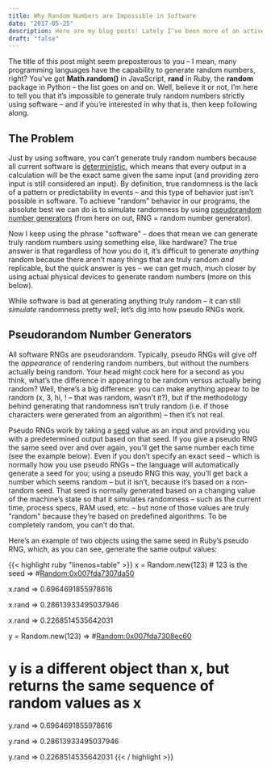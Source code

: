 ```yaml
---
title: Why Random Numbers are Impossible in Software
date: "2017-05-25"
description: Here are my blog posts! Lately I’ve been more of an active speaker than an active writer, so feel free to also check out some of my talks.
draft: "false"
---
```

The title of this post might seem preposterous to you – I mean, many
programming languages have the capability to generate random numbers, right?
You've got **Math.random()** in JavaScript, **rand** in Ruby, the **random**
package in Python – the list goes on and on. Well, believe it or not, I’m here
to tell you that it’s impossible to generate truly random numbers strictly
using software – and if you’re interested in why that is, then keep following
along.

## The Problem

Just by using software, you can’t generate truly random numbers because all
current software is
<a href="https://en.wikipedia.org/wiki/Determinism" target="_blank">deterministic</a>,
which means that every output in a calculation will be the exact same given the
same input (and providing zero input is still considered an input). By
definition, true randomness is the lack of a pattern or predictability in
events – and this type of behavior just isn’t possible in software. To achieve
"random" behavior in our programs, the absolute best we can do is to simulate
randomness by using
<a href="https://en.wikipedia.org/wiki/Pseudorandom_number_generator" target="_blank">pseudorandom number generators</a>
(from here on out, RNG = random number generator).

Now I keep using the phrase "software" – does that mean we can generate truly
random numbers using something else, like hardware? The true answer is that
regardless of how you do it, it’s difficult to generate *anything* random because
there aren’t many things that are truly random *and* replicable, but the quick
answer is yes – we can get much, much closer by using actual physical devices
to generate random numbers (more on this below).

While software is bad at generating anything truly random – it can still
*simulate* randomness pretty well; let’s dig into how pseudo RNGs work.

## Pseudorandom Number Generators

All software RNGs are pseudorandom. Typically, pseudo RNGs will give off the
*appearance* of rendering random numbers, but without the numbers actually
being random. Your head might cock here for a second as you think, what’s the
difference in appearing to be random versus actually being random? Well,
there’s a big difference: you can make anything appear to be random (x, 3, hi,
! – that was random, wasn’t it?), but if the methodology behind generating
that randomness isn’t truly random (i.e. if those characters were generated
from an algorithm) – then it’s not real.

Pseudo RNGs work by taking a
<a href="https://en.wikipedia.org/wiki/Random_seed" target="_blank">seed</a>
value as an input and providing you with a predetermined output based on that
seed. If you give a pseudo RNG the same seed over and over again, you’ll get
the same number each time (see the example below). Even if you don’t specify an
exact seed – which is normally how you use pseudo RNGs – the language will
automatically generate a seed for you; using a pseudo RNG this way, you’ll get
back a number which seems random – but it isn’t, because it’s based on a
non-random seed. That seed is normally generated based on a changing value of
the machine’s state so that it simulates randomness – such as the current time,
process specs, RAM used, etc. – but none of those values are truly "random"
because they’re based on predefined algorithms. To be completely random, you
can’t do that.

Here’s an example of two objects using the same seed in Ruby’s pseudo RNG,
which, as you can see, generate the same output values:

{{< highlight ruby "linenos=table" >}}
x = Random.new(123)  # 123 is the seed
=> #<Random:0x007fda7307da50>

x.rand
=> 0.6964691855978616

x.rand
=> 0.28613933495037946

x.rand
=> 0.2268514535642031

y = Random.new(123)
=> #<Random:0x007fda7308ec60>

# y is a different object than x, but returns the same sequence of random values as x

y.rand
=> 0.6964691855978616

y.rand
=> 0.28613933495037946

y.rand
=> 0.2268514535642031
{{< / highlight >}}
